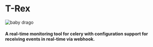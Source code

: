 # T-Rex

![baby drago](../main/baby_dragon.jpeg)

#### A real-time monitoring tool for celery with configuration support for receiving events in real-time via webhook.
